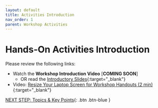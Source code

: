 ```yaml
---
layout: default
title: Activities Introduction
nav_order: 1
parent: Workshop Activities
---
```

# Hands-On Activities Introduction

Please review the following links:

- Watch the  **Workshop Introduction Video** [**COMING SOON**]
    - OR read the [Introductory Slides](https://docs.google.com/presentation/d/1it8NKomZ4TCtuYrXAzDbb6nRTxhfBDenKeg5xTPmHq4/){:target="_blank"}
- Video: [Resize Your Laptop Screen for Workshop Handouts (2 min)](https://www.youtube.com/watch?v=Igk5hZUfzN0){:target="_blank"}


[NEXT STEP: Topics & Key Points](topics.html){: .btn .btn-blue }
